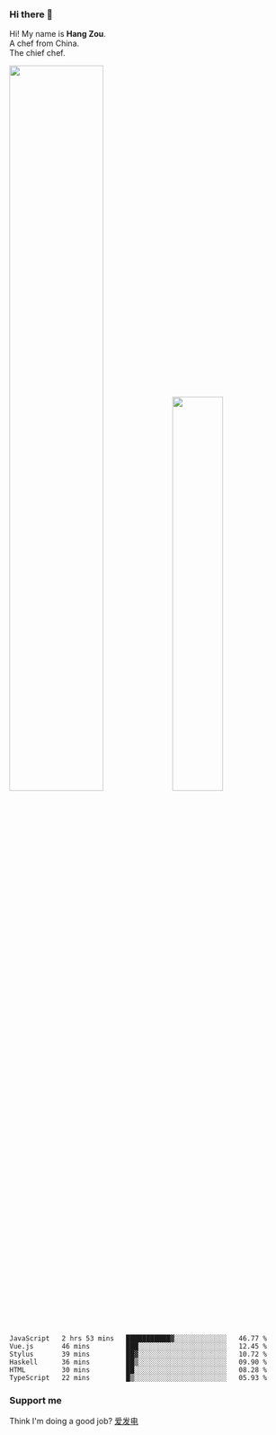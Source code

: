 ### Hi there 👋

Hi! My name is **Hang Zou**.  
A chef from China.  
The chief chef.

<img align="" width="57.5%" src="https://github-readme-stats.vercel.app/api?username=zouhangwithsweet&hide_title=true&hide_border=true&show_icons=true&include_all_commits=true&line_height=21" /><img align="" width="42.4%" src="https://github-readme-stats.vercel.app/api/top-langs/?username=zouhangwithsweet&hide_title=true&hide_border=true&layout=compact" />

<!--START_SECTION:waka-->

```text
JavaScript   2 hrs 53 mins   ███████████▓░░░░░░░░░░░░░   46.77 %
Vue.js       46 mins         ███░░░░░░░░░░░░░░░░░░░░░░   12.45 %
Stylus       39 mins         ██▓░░░░░░░░░░░░░░░░░░░░░░   10.72 %
Haskell      36 mins         ██▒░░░░░░░░░░░░░░░░░░░░░░   09.90 %
HTML         30 mins         ██░░░░░░░░░░░░░░░░░░░░░░░   08.28 %
TypeScript   22 mins         █▒░░░░░░░░░░░░░░░░░░░░░░░   05.93 %
```

<!--END_SECTION:waka-->

### Support me

Think I'm doing a good job? [爱发电](https://afdian.net/@zouhangsweet)
